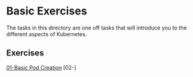 # Basic Exercises

The tasks in this directory are one off tasks that will introduce you to the different aspects of Kubernetes.

## Exercises

[01-Basic Pod Creation](./01-Create_A_Pod/)
[02-]

